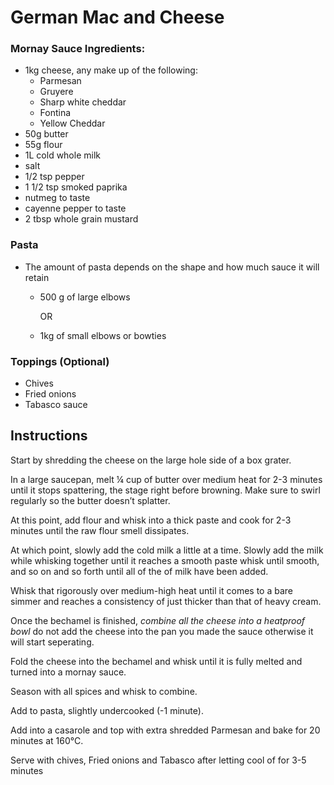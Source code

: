 # German Mac and Cheese

### Mornay Sauce Ingredients:

- 1kg cheese, any make up of the following:
  - Parmesan
  - Gruyere
  - Sharp white cheddar
  - Fontina
  - Yellow Cheddar
- 50g butter
- 55g flour
- 1L cold whole milk
- salt
- 1/2 tsp pepper
- 1 1/2 tsp smoked paprika
- nutmeg to taste
- cayenne pepper to taste
- 2 tbsp whole grain mustard

### Pasta

- The amount of pasta depends on the shape and how much sauce it will retain
  - 500 g of large elbows

    OR
  - 1kg of small elbows or bowties

### Toppings (Optional)

- Chives
- Fried onions
- Tabasco sauce

## Instructions

Start by shredding the cheese on the large hole side of a box grater.

In a large saucepan, melt ¼ cup of butter over medium heat for 2-3 minutes until it stops spattering, the stage right before browning. Make sure to swirl regularly so the butter doesn’t splatter.

At this point, add flour and whisk into a thick paste and cook for 2-3 minutes until the raw flour smell dissipates.

At which point, slowly add the cold milk a little at a time. Slowly add the milk while whisking together until it reaches a smooth paste whisk until smooth, and so on and so forth until all of the of milk have been added.

Whisk that rigorously over medium-high heat until it comes to a bare simmer and reaches a consistency of just thicker than that of heavy cream.

Once the bechamel is finished, _combine all the cheese into a heatproof bowl_ do not add  the cheese into the pan you made the sauce otherwise it will start seperating.

Fold the cheese into the bechamel and whisk until it is fully melted and turned into a mornay sauce.

Season with all spices and whisk to combine.

Add to pasta, slightly undercooked (-1 minute).

Add into a casarole and top with extra shredded Parmesan and bake for 20 minutes at 160°C.

Serve with chives, Fried onions and Tabasco after letting cool of for 3-5 minutes
